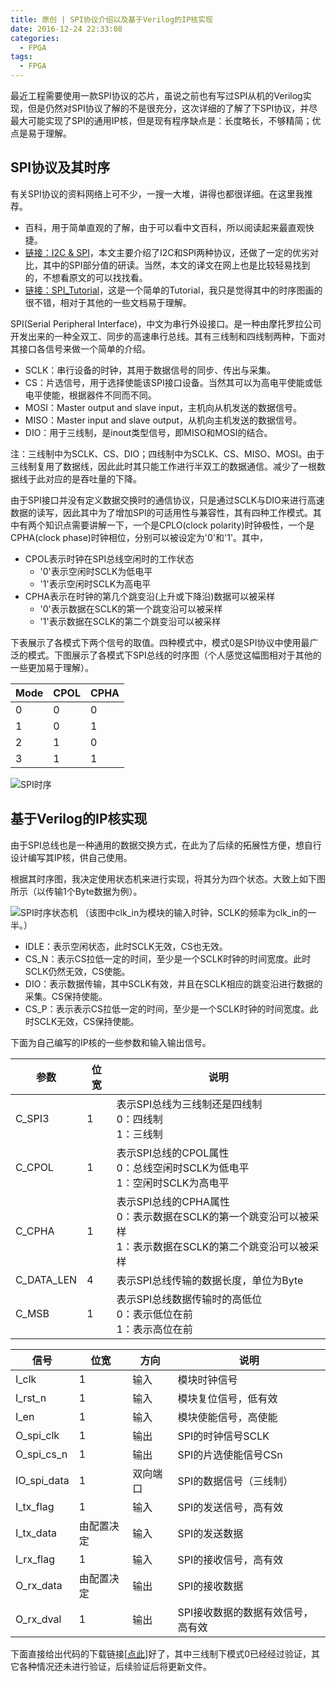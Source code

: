 ```yaml
---
title: 原创 | SPI协议介绍以及基于Verilog的IP核实现
date: 2016-12-24 22:33:08
categories:
  - FPGA
tags:
  - FPGA
---
```


最近工程需要使用一款SPI协议的芯片，虽说之前也有写过SPI从机的Verilog实现，但是仍然对SPI协议了解的不是很充分，这次详细的了解了下SPI协议，并尽最大可能实现了SPI的通用IP核，但是现有程序缺点是：长度略长，不够精简；优点是易于理解。

<!--more-->

## SPI协议及其时序

有关SPI协议的资料网络上可不少，一搜一大堆，讲得也都很详细。在这里我推荐。
* 百科，用于简单直观的了解，由于可以看中文百科，所以阅读起来最直观快捷。
* [链接：I2C & SPI](http://www.byteparadigm.com/applications/introduction-to-i2c-and-spi-protocols/)，本文主要介绍了I2C和SPI两种协议，还做了一定的优劣对比，其中的SPI部分值的研读。当然，本文的译文在网上也是比较轻易找到的，不想看原文的可以找找看。
* [链接：SPI_Tutorial](http://www.corelis.com/education/SPI_Tutorial.htm)，这是一个简单的Tutorial，我只是觉得其中的时序图画的很不错，相对于其他的一些文档易于理解。

SPI(Serial Peripheral Interface)，中文为串行外设接口。是一种由摩托罗拉公司开发出来的一种全双工、同步的高速串行总线。其有三线制和四线制两种，下面对其接口各信号来做一个简单的介绍。

* SCLK：串行设备的时钟，其用于数据信号的同步、传出与采集。
* CS：片选信号，用于选择使能该SPI接口设备。当然其可以为高电平使能或低电平使能，根据器件不同而不同。
* MOSI：Master output and slave input，主机向从机发送的数据信号。
* MISO：Master input and slave output，从机向主机发送的数据信号。
* DIO：用于三线制，是inout类型信号，即MISO和MOSI的结合。

注：三线制中为SCLK、CS、DIO；四线制中为SCLK、CS、MISO、MOSI。由于三线制复用了数据线，因此此时其只能工作进行半双工的数据通信。减少了一根数据线于此对应的是吞吐量的下降。

由于SPI接口并没有定义数据交换时的通信协议，只是通过SCLK与DIO来进行高速数据的读写，因此其中为了增加SPI的可适用性与兼容性，其有四种工作模式。其中有两个知识点需要讲解一下，一个是CPLO(clock polarity)时钟极性，一个是CPHA(clock phase)时钟相位，分别可以被设定为'0'和'1'。其中，

* CPOL表示时钟在SPI总线空闲时的工作状态
	* '0'表示空闲时SCLK为低电平
	* '1'表示空闲时SCLK为高电平
* CPHA表示在时钟的第几个跳变沿(上升或下降沿)数据可以被采样
	* '0'表示数据在SCLK的第一个跳变沿可以被采样
	* '1'表示数据在SCLK的第二个跳变沿可以被采样

下表展示了各模式下两个信号的取值。四种模式中，模式0是SPI协议中使用最广泛的模式。下图展示了各模式下SPI总线的时序图（个人感觉这幅图相对于其他的一些更加易于理解）。

| Mode | CPOL | CPHA |
|------|------|------|
| 0    | 0    | 0    |
| 1    | 0    | 1    |
| 2    | 1    | 0    |
| 3    | 1    | 1    |

![SPI时序](http://o85gvbiad.bkt.clouddn.com/20161225-spi-bus-timing.jpg)

## 基于Verilog的IP核实现

由于SPI总线也是一种通用的数据交换方式，在此为了后续的拓展性方便，想自行设计编写其IP核，供自己使用。

根据其时序图，我决定使用状态机来进行实现，将其分为四个状态。大致上如下图所示（以传输1个Byte数据为例）。

![SPI时序状态机](http://o85gvbiad.bkt.clouddn.com/20161225-spi-state.png)
（该图中clk_in为模块的输入时钟，SCLK的频率为clk_in的一半。）

* IDLE：表示空闲状态，此时SCLK无效，CS也无效。
* CS_N：表示CS拉低一定的时间，至少是一个SCLK时钟的时间宽度。此时SCLK仍然无效，CS使能。
* DIO：表示数据传输，其中SCLK有效，并且在SCLK相应的跳变沿进行数据的采集。CS保持使能。
* CS_P：表示表示CS拉低一定的时间，至少是一个SCLK时钟的时间宽度。此时SCLK无效，CS保持使能。

下面为自己编写的IP核的一些参数和输入输出信号。

| 参数       | 位宽 | 说明                                                                                                    |
|------------|------|-------------------------------------------------------------------------------------------------------|
| C_SPI3     | 1    | 表示SPI总线为三线制还是四线制 <br> 0：四线制 <br> 1：三线制                                                  |
| C_CPOL     | 1    | 表示SPI总线的CPOL属性 <br> 0：总线空闲时SCLK为低电平 <br> 1：空闲时SCLK为高电平                               |
| C_CPHA     | 1    | 表示SPI总线的CPHA属性 <br> 0：表示数据在SCLK的第一个跳变沿可以被采样 <br> 1：表示数据在SCLK的第二个跳变沿可以被采样 |
| C_DATA_LEN | 4    | 表示SPI总线传输的数据长度，单位为Byte                                                                      |
| C_MSB      | 1    | 表示SPI总线数据传输时的高低位 <br> 0：表示低位在前 <br> 1：表示高位在前                                        |

| 信号         | 位宽       | 方向     | 说明                              |
|-------------|------------|----------|-----------------------------------|
| I_clk       | 1          | 输入     | 模块时钟信号                      |
| I_rst_n     | 1          | 输入     | 模块复位信号，低有效              |
| I_en        | 1          | 输入     | 模块使能信号，高使能              |
| O_spi_clk   | 1          | 输出     | SPI的时钟信号SCLK                 |
| O_spi_cs_n  | 1          | 输出     | SPI的片选使能信号CSn              |
| IO_spi_data | 1          | 双向端口 | SPI的数据信号（三线制）           |
| I_tx_flag   | 1          | 输入     | SPI的发送信号，高有效             |
| I_tx_data   | 由配置决定 | 输入     | SPI的发送数据                     |
| I_rx_flag   | 1          | 输入     | SPI的接收信号，高有效             |
| O_rx_data   | 由配置决定 | 输出     | SPI的接收数据                     |
| O_rx_dval   | 1          | 输出     | SPI接收数据的数据有效信号，高有效 |

下面直接给出代码的下载链接[[点此](http://o85gvbiad.bkt.clouddn.com/20161225-file-spi-ipcore.zip)]好了，其中三线制下模式0已经经过验证，其它各种情况还未进行验证，后续验证后将更新文件。

